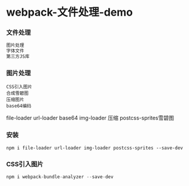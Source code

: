 # webpack-文件处理-demo

### 文件处理
```javascript
图片处理
字体文件
第三方JS库
```
### 图片处理
```
CSS引入图片
合成雪碧图
压缩图片
base64编码
```
file-loader
url-loader base64
img-loader 压缩
postcss-sprites雪碧图


### 安装
```
npm i file-loader url-loader img-loader postcss-sprites --save-dev
```

### CSS引入图片
```javascript
npm i webpack-bundle-analyzer --save-dev
```
